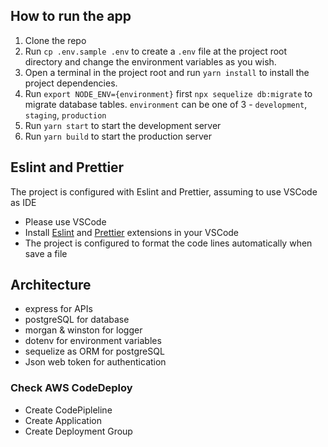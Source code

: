 ## How to run the app

1. Clone the repo
1. Run `cp .env.sample .env` to create a `.env` file at the project root directory and change the environment variables as you wish.
1. Open a terminal in the project root and run `yarn install` to install the project dependencies.
1. Run `export NODE_ENV={environment}` first `npx sequelize db:migrate` to migrate database tables. `environment` can be one of 3 - `development`, `staging`, `production`
1. Run `yarn start` to start the development server
1. Run `yarn build` to start the production server

## Eslint and Prettier

The project is configured with Eslint and Prettier, assuming to use VSCode as IDE

- Please use VSCode
- Install [Eslint](https://marketplace.visualstudio.com/items?itemName=dbaeumer.vscode-eslint) and [Prettier](https://marketplace.visualstudio.com/items?itemName=esbenp.prettier-vscode) extensions in your VSCode
- The project is configured to format the code lines automatically when save a file

## Architecture

- express for APIs
- postgreSQL for database
- morgan & winston for logger
- dotenv for environment variables
- sequelize as ORM for postgreSQL
- Json web token for authentication

### Check AWS CodeDeploy
 - Create CodePipleline
 - Create Application
 - Create Deployment Group

